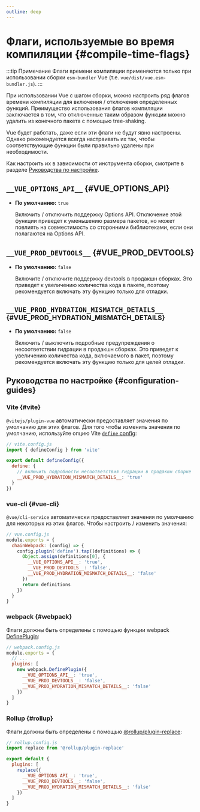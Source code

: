 ```yaml
---
outline: deep
---
```


# Флаги, используемые во время компиляции {#compile-time-flags}

:::tip Примечание
Флаги времени компиляции применяются только при использовании сборки `esm-bundler` Vue (т.е. `vue/dist/vue.esm-bundler.js`).
:::

При использовании Vue с шагом сборки, можно настроить ряд флагов времени компиляции для включения / отключения определенных функций. Преимущество использования флагов компиляции заключается в том, что отключенные таким образом функции можно удалить из конечного пакета с помощью tree-shaking.

Vue будет работать, даже если эти флаги не будут явно настроены. Однако рекомендуется всегда настраивать их так, чтобы соответствующие функции были правильно удалены при необходимости.

Как настроить их в зависимости от инструмента сборки, смотрите в разделе [Руководства по настройке](#configuration-guides).

## `__VUE_OPTIONS_API__` {#VUE_OPTIONS_API}

- **По умолчанию:** `true`

  Включить / отключить поддержку Options API. Отключение этой функции приведет к уменьшению размера пакетов, но может повлиять на совместимость со сторонними библиотеками, если они полагаются на Options API.

## `__VUE_PROD_DEVTOOLS__` {#VUE_PROD_DEVTOOLS}

- **По умолчанию:** `false`

  Включите / отключите поддержку devtools в продакшн сборках. Это приведет к увеличению количества кода в пакете, поэтому рекомендуется включать эту функцию только для отладки.

## `__VUE_PROD_HYDRATION_MISMATCH_DETAILS__` <sup class="vt-badge" data-text="3.4+" /> {#VUE_PROD_HYDRATION_MISMATCH_DETAILS}

- **По умолчанию:** `false`

  Включить / выключить подробные предупреждения о несоответствии гидрации в продакшн сборках. Это приведет к увеличению количества кода, включаемого в пакет, поэтому рекомендуется включать эту функцию только для целей отладки.

## Руководства по настройке {#configuration-guides}

### Vite {#vite}

`@vitejs/plugin-vue` автоматически предоставляет значения по умолчанию для этих флагов. Для того чтобы изменить значения по умолчанию, используйте опцию Vite [`define` config](https://vitejs.dev/config/shared-options.html#define):

```js
// vite.config.js
import { defineConfig } from 'vite'

export default defineConfig({
  define: {
    // включить подробности несоответствия гидрации в продакшн сборке
    __VUE_PROD_HYDRATION_MISMATCH_DETAILS__: 'true'
  }
})
```

### vue-cli {#vue-cli}

`@vue/cli-service` автоматически предоставляет значения по умолчанию для некоторых из этих флагов. Чтобы настроить / изменить значения:

```js
// vue.config.js
module.exports = {
  chainWebpack: (config) => {
    config.plugin('define').tap((definitions) => {
      Object.assign(definitions[0], {
        __VUE_OPTIONS_API__: 'true',
        __VUE_PROD_DEVTOOLS__: 'false',
        __VUE_PROD_HYDRATION_MISMATCH_DETAILS__: 'false'
      })
      return definitions
    })
  }
}
```

### webpack {#webpack}

Флаги должны быть определены с помощью функции webpack [DefinePlugin](https://webpack.js.org/plugins/define-plugin/):

```js
// webpack.config.js
module.exports = {
  // ...
  plugins: [
    new webpack.DefinePlugin({
      __VUE_OPTIONS_API__: 'true',
      __VUE_PROD_DEVTOOLS__: 'false',
      __VUE_PROD_HYDRATION_MISMATCH_DETAILS__: 'false'
    })
  ]
}
```

### Rollup {#rollup}

Флаги должны быть определены с помощью [@rollup/plugin-replace](https://github.com/rollup/plugins/tree/master/packages/replace):

```js
// rollup.config.js
import replace from '@rollup/plugin-replace'

export default {
  plugins: [
    replace({
      __VUE_OPTIONS_API__: 'true',
      __VUE_PROD_DEVTOOLS__: 'false',
      __VUE_PROD_HYDRATION_MISMATCH_DETAILS__: 'false'
    })
  ]
}
```
